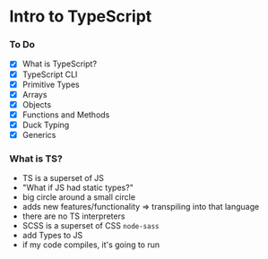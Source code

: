 # Intro to TypeScript

### To Do
* [x] What is TypeScript?
* [x] TypeScript CLI
* [x] Primitive Types
* [x] Arrays
* [x] Objects
* [x] Functions and Methods
* [x] Duck Typing
* [x] Generics

### What is TS?
* TS is a superset of JS
* "What if JS had static types?"
* big circle around a small circle
* adds new features/functionality => transpiling into that language
* there are no TS interpreters
* SCSS is a superset of CSS `node-sass`
* add Types to JS
* if my code compiles, it's going to run












#
